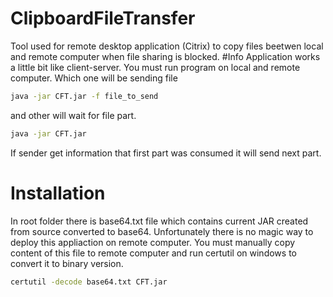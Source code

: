 # ClipboardFileTransfer
Tool used for remote desktop application (Citrix) to copy files beetwen local and remote computer when file sharing is blocked.
#Info
Application works a little bit like client-server. You must run program on local and remote computer. Which one will be sending file 
```sh
java -jar CFT.jar -f file_to_send
```

and other will wait for file part.

```sh
java -jar CFT.jar
```

If sender get information that first part was consumed it will send next part.
# Installation
In root folder there is base64.txt file which contains current JAR created from source converted to base64. Unfortunately there is no magic way to deploy this appliaction on remote computer. You must manually copy content of this file to remote computer and run certutil on windows to convert it to binary version.

```sh
certutil -decode base64.txt CFT.jar
```

